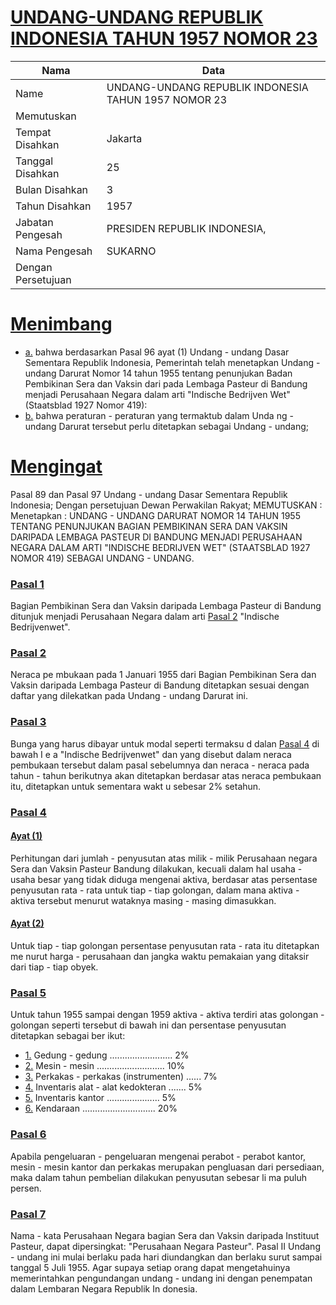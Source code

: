 # [UNDANG-UNDANG REPUBLIK INDONESIA TAHUN 1957 NOMOR 23](http://example.org/legal/document/uu/1957/23)

| Nama | Data |
| ------ | ----- |
|Name|UNDANG-UNDANG REPUBLIK INDONESIA TAHUN 1957 NOMOR 23|
|Memutuskan||
|Tempat Disahkan|Jakarta|
|Tanggal Disahkan|25|
|Bulan Disahkan|3|
|Tahun Disahkan|1957|
|Jabatan Pengesah|PRESIDEN REPUBLIK INDONESIA,|
|Nama Pengesah|SUKARNO|
|Dengan Persetujuan||
# [Menimbang](http://example.org/legal/document/uu/1957/23/menimbang)

* [a.](http://example.org/legal/document/uu/1957/23/menimbang/point/a) bahwa berdasarkan Pasal 96 ayat (1) Undang - undang Dasar Sementara Republik Indonesia, Pemerintah telah menetapkan Undang - undang Darurat Nomor 14 tahun 1955 tentang penunjukan Badan Pembikinan Sera dan Vaksin dari pada Lembaga Pasteur di Bandung menjadi Perusahaan Negara dalam arti "Indische Bedrijven Wet" (Staatsblad 1927 Nomor 419):
* [b.](http://example.org/legal/document/uu/1957/23/menimbang/point/b) bahwa peraturan - peraturan yang termaktub dalam Unda ng - undang Darurat tersebut perlu ditetapkan sebagai Undang - undang;
# [Mengingat](http://example.org/legal/document/uu/1957/23/mengingat)
Pasal 89 dan Pasal 97 Undang - undang Dasar Sementara Republik Indonesia; Dengan persetujuan Dewan Perwakilan Rakyat; MEMUTUSKAN : Menetapkan : UNDANG - UNDANG DARURAT NOMOR 14 TAHUN 1955 TENTANG PENUNJUKAN BAGIAN PEMBIKINAN SERA DAN VAKSIN DARIPADA LEMBAGA PASTEUR DI BANDUNG MENJADI PERUSAHAAN NEGARA DALAM ARTI "INDISCHE BEDRIJVEN WET" (STAATSBLAD 1927 NOMOR 419) SEBAGAI UNDANG - UNDANG.

### [Pasal 1](http://example.org/legal/document/uu/1957/23/pasal/0001)
Bagian Pembikinan Sera dan Vaksin daripada Lembaga Pasteur di Bandung ditunjuk menjadi Perusahaan Negara dalam arti [Pasal 2](http://example.org/legal/document/uu/1957/23/pasal/0002) "Indische Bedrijvenwet".


### [Pasal 2](http://example.org/legal/document/uu/1957/23/pasal/0002)
Neraca pe mbukaan pada 1 Januari 1955 dari Bagian Pembikinan Sera dan Vaksin daripada Lembaga Pasteur di Bandung ditetapkan sesuai dengan daftar yang dilekatkan pada Undang - undang Darurat ini.


### [Pasal 3](http://example.org/legal/document/uu/1957/23/pasal/0003)
Bunga yang harus dibayar untuk modal seperti termaksu d dalan [Pasal 4](http://example.org/legal/document/uu/1957/23/pasal/0004) di bawah I e a "Indische Bedrijvenwet" dan yang disebut dalam neraca pembukaan tersebut dalam pasal sebelumnya dan neraca - neraca pada tahun - tahun berikutnya akan ditetapkan berdasar atas neraca pembukaan itu, ditetapkan untuk sementara wakt u sebesar 2% setahun.


### [Pasal 4](http://example.org/legal/document/uu/1957/23/pasal/0004)

#### [Ayat (1)](http://example.org/legal/document/uu/1957/23/pasal/0004/version/19570325/ayat/0001)
Perhitungan dari jumlah - penyusutan atas milik - milik Perusahaan negara Sera dan Vaksin Pasteur Bandung dilakukan, kecuali dalam hal usaha - usaha besar yang tidak diduga mengenai aktiva, berdasar atas persentase penyusutan rata - rata untuk tiap - tiap golongan, dalam mana aktiva - aktiva tersebut menurut wataknya masing - masing dimasukkan.

#### [Ayat (2)](http://example.org/legal/document/uu/1957/23/pasal/0004/version/19570325/ayat/0002)
Untuk tiap - tiap golongan persentase penyusutan rata - rata itu ditetapkan me nurut harga - perusahaan dan jangka waktu pemakaian yang ditaksir dari tiap - tiap obyek.


### [Pasal 5](http://example.org/legal/document/uu/1957/23/pasal/0005)
Untuk tahun 1955 sampai dengan 1959 aktiva - aktiva terdiri atas golongan - golongan seperti tersebut di bawah ini dan persentase penyusutan ditetapkan sebagai ber ikut:
* [1.](http://example.org/legal/document/uu/1957/23/pasal/0005/version/19570325/point/0001) Gedung - gedung ......................... 2%
* [2.](http://example.org/legal/document/uu/1957/23/pasal/0005/version/19570325/point/0002) Mesin - mesin ........................... 10%
* [3.](http://example.org/legal/document/uu/1957/23/pasal/0005/version/19570325/point/0003) Perkakas - perkakas (instrumenten) ...... 7%
* [4.](http://example.org/legal/document/uu/1957/23/pasal/0005/version/19570325/point/0004) Inventaris alat - alat kedokteran ....... 5%
* [5.](http://example.org/legal/document/uu/1957/23/pasal/0005/version/19570325/point/0005) Inventaris kantor ..................... 5%
* [6.](http://example.org/legal/document/uu/1957/23/pasal/0005/version/19570325/point/0006) Kendaraan ............................. 20%


### [Pasal 6](http://example.org/legal/document/uu/1957/23/pasal/0006)
Apabila pengeluaran - pengeluaran mengenai perabot - perabot kantor, mesin - mesin kantor dan perkakas merupakan pengluasan dari persediaan, maka dalam tahun pembelian dilakukan penyusutan sebesar li ma puluh persen.


### [Pasal 7](http://example.org/legal/document/uu/1957/23/pasal/0007)
Nama - kata Perusahaan Negara bagian Sera dan Vaksin daripada Instituut Pasteur, dapat dipersingkat: "Perusahaan Negara Pasteur". Pasal II Undang - undang ini mulai berlaku pada hari diundangkan dan berlaku surut sampai tanggal 5 Juli 1955. Agar supaya setiap orang dapat mengetahuinya memerintahkan pengundangan undang - undang ini dengan penempatan dalam Lembaran Negara Republik In donesia.
